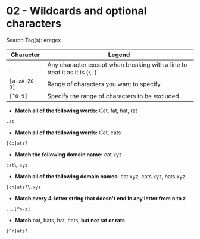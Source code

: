 # 02 - Wildcards and optional characters

Search Tag(s): #regex

| Character     | Legend                                                                     |
| ------------- | -------------------------------------------------------------------------- |
| `.`           | Any character except when breaking with a line to treat it as it is (`\.`) |
| `[a-zA-Z0-9]` | Range of characters you want to specify                                    |
| `[^0-9]`      | Specify the range of characters to be excluded                             |

- **Match all of the following words:** Cat, fat, hat, rat

`.at`

- **Match all of the following words:** Cat, cats

`[Cc]ats?`

- **Match the following domain name:** cat.xyz

`cat\.xyz`

- **Match all of the following domain names:** cat.xyz, cats.xyz, hats.xyz

`[ch]ats?\.xyz`

- **Match every 4-letter string that doesn't end in any letter from n to z**

`...[^n-z]`

- **Match** bat, bats, hat, hats, **but not rat or rats**

`[^r]ats?`